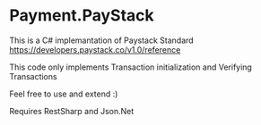 # Payment.PayStack
This is a C# implemantation of Paystack Standard https://developers.paystack.co/v1.0/reference

This code only implements Transaction initialization and Verifying Transactions

Feel free to use and extend  :)

Requires RestSharp and Json.Net



